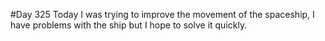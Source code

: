 #Day 325
Today I was trying to improve the movement of the spaceship, I have problems with the ship but I hope to solve it quickly.